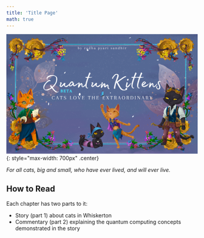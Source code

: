 ```yaml
---
title: 'Title Page'
math: true
---
```


![](/assets/imgs/cover_beta.png){: style="max-width: 700px" .center}


*For all cats, big and small, who have ever lived, and will ever live.*



## How to Read

Each chapter has two parts to it: 
- Story (part 1) about cats in Whiskerton
- Commentary (part 2) explaining the quantum computing concepts demonstrated in the story